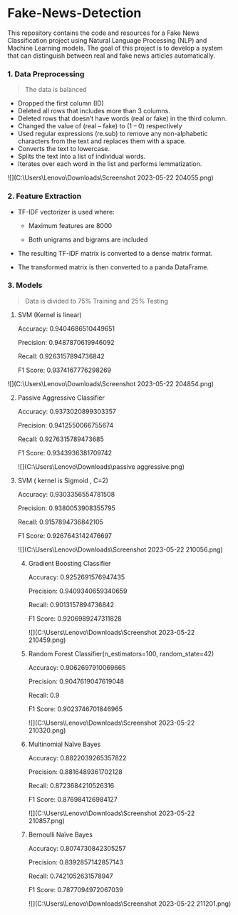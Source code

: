 # Fake-News-Detection
This repository contains the code and resources for a Fake News Classification project using Natural Language Processing (NLP) and Machine Learning models. The goal of this project is to develop a system that can distinguish between real and fake news articles automatically.

### 1. Data Preprocessing

> The data is balanced

-  Dropped the first column (ID)
-  Deleted all rows that includes more than 3 columns. 
-  Deleted rows that doesn’t have words (real or fake) in the third column.
-  Changed the value of (real – fake) to (1 – 0) respectively
-  Used regular expressions (re.sub) to remove any non-alphabetic characters from the text and replaces   them with a space.
-  Converts the text to lowercase.
-  Splits the text into a list of individual words.
-  Iterates over each word in the list and performs lemmatization.

![](C:\Users\Lenovo\Downloads\Screenshot 2023-05-22 204055.png)



### 2. Feature Extraction

- TF-IDF vectorizer is used where:

  - Maximum features are 8000

  - Both unigrams and bigrams are included

- The resulting TF-IDF matrix is converted to a dense matrix format.
- The transformed matrix is then converted to a panda DataFrame.



### 3. Models 

> Data is divided to 75% Training and 25% Testing

1. SVM (Kernel is linear)

   Accuracy: 0.9404686510449651

   Precision: 0.9487870619946092

   Recall: 0.9263157894736842 

   F1 Score: 0.9374167776298269

![](C:\Users\Lenovo\Downloads\Screenshot 2023-05-22 204854.png)



2. Passive Aggressive Classifier 

   Accuracy: 0.9373020899303357

   Precision: 0.9412550066755674 

   Recall: 0.9276315789473685 

   F1 Score: 0.9343936381709742

   ![](C:\Users\Lenovo\Downloads\passive aggressive.png)

   

3. SVM ( kernel is Sigmoid , C=2)

   Accuracy: 0.9303356554781508

   Precision: 0.9380053908355795 

   Recall: 0.9157894736842105 

   F1 Score: 0.9267643142476697

   ![](C:\Users\Lenovo\Downloads\Screenshot 2023-05-22 210056.png)

   

   4. Gradient Boosting Classifier

      Accuracy: 0.9252691576947435

      Precision: 0.9409340659340659 

      Recall: 0.9013157894736842 

      F1 Score: 0.9206989247311828

      ![](C:\Users\Lenovo\Downloads\Screenshot 2023-05-22 210459.png)

      

   5. Random Forest Classifier(n_estimators=100, random_state=42)

      Accuracy: 0.9062697910069665

      Precision: 0.9047619047619048 

      Recall: 0.9 

      F1 Score: 0.9023746701846965

      ![](C:\Users\Lenovo\Downloads\Screenshot 2023-05-22 210320.png)

      

   6. Multinomial Naïve Bayes

      Accuracy: 0.8822039265357822

      Precision: 0.8816489361702128 

      Recall: 0.8723684210526316 

      F1 Score: 0.876984126984127

      ![](C:\Users\Lenovo\Downloads\Screenshot 2023-05-22 210857.png)

      

   7. Bernoulli Naïve Bayes

      Accuracy: 0.8074730842305257

      Precision: 0.8392857142857143 

      Recall: 0.7421052631578947 

      F1 Score: 0.7877094972067039

      ![](C:\Users\Lenovo\Downloads\Screenshot 2023-05-22 211201.png)
